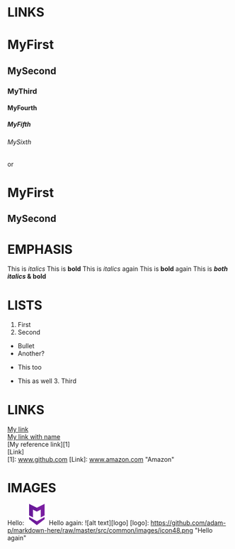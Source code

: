 **LINKS**
===

# MyFirst
## MySecond
### MyThird
#### MyFourth
##### MyFifth
###### MySixth

or

MyFirst
===
MySecond
---


**EMPHASIS**
===

This is *italics*
This is **bold**
This is _italics_ again
This is __bold__ again
This is __*both* _italics_ & **bold**__


**LISTS**
===

1. First
2. Second
  * Bullet
* Another?
+ This too
- This as well
  3. Third


**LINKS**
===

[My link](www.google.com)   
[My link with name](www.google.com "MyName")   
[My reference link][1]   
[Link]   
[1]: www.github.com
[Link]: www.amazon.com "Amazon"


**IMAGES**
===
Hello:
![alt image](https://github.com/adam-p/markdown-here/raw/master/src/common/images/icon48.png "Hello")
   Hello again:
![alt text][logo]
[logo]: https://github.com/adam-p/markdown-here/raw/master/src/common/images/icon48.png "Hello again"
